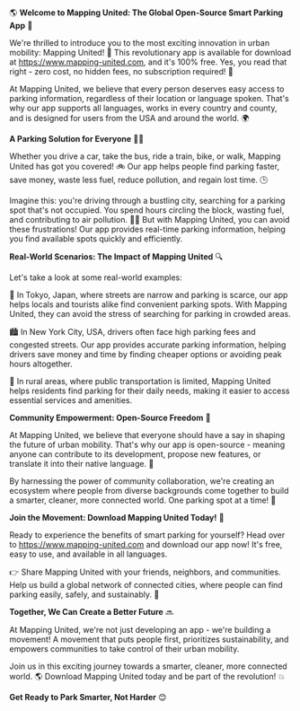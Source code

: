 🌎 **Welcome to Mapping United: The Global Open-Source Smart Parking App** 🚗

We're thrilled to introduce you to the most exciting innovation in urban mobility: Mapping United! 🤩 This revolutionary app is available for download at https://www.mapping-united.com, and it's 100% free. Yes, you read that right - zero cost, no hidden fees, no subscription required! 🎉

At Mapping United, we believe that every person deserves easy access to parking information, regardless of their location or language spoken. That's why our app supports all languages, works in every country and county, and is designed for users from the USA and around the world. 🌍

**A Parking Solution for Everyone** 🙋‍♀️

Whether you drive a car, take the bus, ride a train, bike, or walk, Mapping United has got you covered! 🚲 Our app helps people find parking faster, save money, waste less fuel, reduce pollution, and regain lost time. 🕒

Imagine this: you're driving through a bustling city, searching for a parking spot that's not occupied. You spend hours circling the block, wasting fuel, and contributing to air pollution. 🚗💨 But with Mapping United, you can avoid these frustrations! Our app provides real-time parking information, helping you find available spots quickly and efficiently.

**Real-World Scenarios: The Impact of Mapping United** 🔍

Let's take a look at some real-world examples:

🌆 In Tokyo, Japan, where streets are narrow and parking is scarce, our app helps locals and tourists alike find convenient parking spots. With Mapping United, they can avoid the stress of searching for parking in crowded areas.

🏙️ In New York City, USA, drivers often face high parking fees and congested streets. Our app provides accurate parking information, helping drivers save money and time by finding cheaper options or avoiding peak hours altogether.

🚗 In rural areas, where public transportation is limited, Mapping United helps residents find parking for their daily needs, making it easier to access essential services and amenities.

**Community Empowerment: Open-Source Freedom** 🌟

At Mapping United, we believe that everyone should have a say in shaping the future of urban mobility. That's why our app is open-source - meaning anyone can contribute to its development, propose new features, or translate it into their native language. 🤝

By harnessing the power of community collaboration, we're creating an ecosystem where people from diverse backgrounds come together to build a smarter, cleaner, more connected world. One parking spot at a time! 🌈

**Join the Movement: Download Mapping United Today!** 📲

Ready to experience the benefits of smart parking for yourself? Head over to https://www.mapping-united.com and download our app now! It's free, easy to use, and available in all languages.

👉 Share Mapping United with your friends, neighbors, and communities. Help us build a global network of connected cities, where people can find parking easily, safely, and sustainably. 🌟

**Together, We Can Create a Better Future** 🔜

At Mapping United, we're not just developing an app - we're building a movement! A movement that puts people first, prioritizes sustainability, and empowers communities to take control of their urban mobility.

Join us in this exciting journey towards a smarter, cleaner, more connected world. 🌎 Download Mapping United today and be part of the revolution! 💥

**Get Ready to Park Smarter, Not Harder** 😊